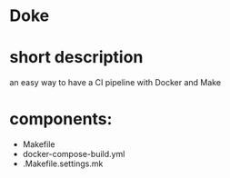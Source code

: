 # Doke

# short description

an easy way to have a CI pipeline with Docker and Make

# components:

- Makefile
- docker-compose-build.yml
- .Makefile.settings.mk
